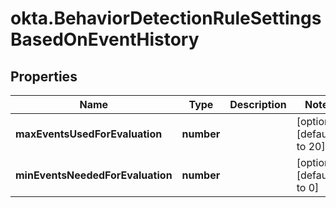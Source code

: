 # okta.BehaviorDetectionRuleSettingsBasedOnEventHistory

## Properties

Name | Type | Description | Notes
------------ | ------------- | ------------- | -------------
**maxEventsUsedForEvaluation** | **number** |  | [optional] [default to 20]
**minEventsNeededForEvaluation** | **number** |  | [optional] [default to 0]

